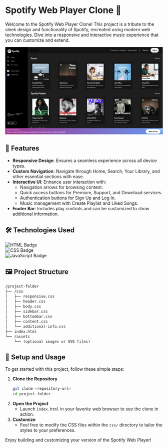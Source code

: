 # Spotify Web Player Clone 🎵  

Welcome to the Spotify Web Player Clone! This project is a tribute to the sleek design and functionality of Spotify, recreated using modern web technologies. Dive into a responsive and interactive music experience that you can customize and extend.

![Project Screenshot](./thumbnail/demo.png) <!-- Add a screenshot of your project here -->

## 🚀 Features  
- **Responsive Design**: Ensures a seamless experience across all device types.
- **Custom Navigation**: Navigate through Home, Search, Your Library, and other essential sections with ease.
- **Interactive UI**: Enhance user interaction with:
  - Navigation arrows for browsing content.
  - Quick access buttons for Premium, Support, and Download services.
  - Authentication buttons for Sign Up and Log In.
  - Music management with Create Playlist and Liked Songs.
- **Footer Bar**: Includes play controls and can be customized to show additional information.

## 🛠️ Technologies Used  
![HTML Badge](https://img.shields.io/badge/HTML-Structural%20Foundation-orange)  
![CSS Badge](https://img.shields.io/badge/CSS-Styling%20and%20Responsiveness-blue)  
![JavaScript Badge](https://img.shields.io/badge/JavaScript-Interactivity-yellow)  

## 🖼️ Project Structure  

```
/project-folder  
├── /css  
│   ├── responsive.css  
│   ├── header.css  
│   ├── body.css  
│   ├── sidebar.css  
│   ├── bottombar.css  
│   ├── content.css  
│   └── additional-info.css  
├── index.html  
└── /assets  
    └── (optional images or SVG files)  
```

## 🔧 Setup and Usage  
To get started with this project, follow these simple steps:

1. **Clone the Repository**
   ```bash  
   git clone <repository-url>
   cd project-folder  
   ```
2. **Open the Project**
   - Launch `index.html` in your favorite web browser to see the clone in action.
3. **Customize**
   - Feel free to modify the CSS files within the `css/` directory to tailor the styles to your preferences.

Enjoy building and customizing your version of the Spotify Web Player!

